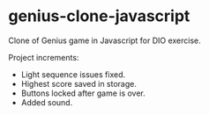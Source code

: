 # genius-clone-javascript
Clone of Genius game in Javascript for DIO exercise.

Project increments:
- Light sequence issues fixed.
- Highest score saved in storage.
- Buttons locked after game is over.
- Added sound.
